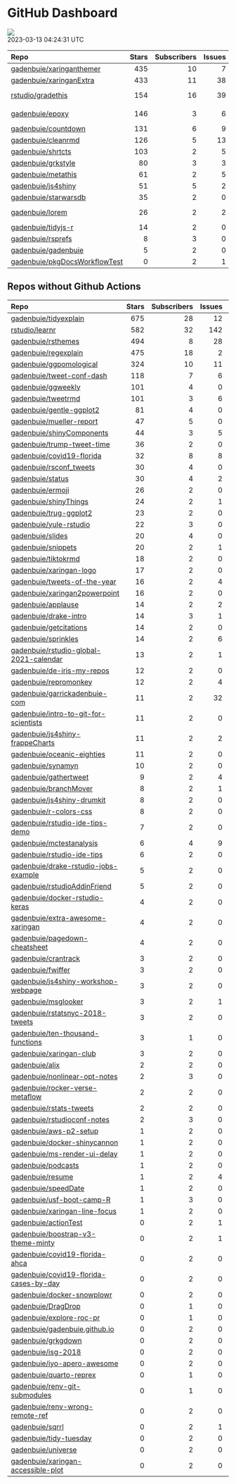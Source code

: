 GitHub Dashboard
================

![](https://github.com/gadenbuie/status/workflows/Render%20Status/badge.svg)  
2023-03-13 04:24:31 UTC

| Repo                                                                              | Stars | Subscribers | Issues | Forks | Status                                                                                                                                                                                                                                                                                                                                                                                                                              | Commit                                                                                                                                                                         |
|:----------------------------------------------------------------------------------|------:|------------:|-------:|------:|:------------------------------------------------------------------------------------------------------------------------------------------------------------------------------------------------------------------------------------------------------------------------------------------------------------------------------------------------------------------------------------------------------------------------------------|:-------------------------------------------------------------------------------------------------------------------------------------------------------------------------------|
| [gadenbuie/xaringanthemer](https://github.com/gadenbuie/xaringanthemer)           |   435 |          10 |      7 |    25 | [![](https://github.com/gadenbuie/xaringanthemer/workflows/R-CMD-check/badge.svg)](https://github.com/gadenbuie/xaringanthemer/actions/runs/2896369407) [![](https://github.com/gadenbuie/xaringanthemer/workflows/Package%20Maintenance/badge.svg)](https://github.com/gadenbuie/xaringanthemer/actions/runs/2896369421)                                                                                                           | <a href="https://github.com/gadenbuie/xaringanthemer/commit/85091cd16af5a938b6d927ff5f6b0fe990ee0e63" title="v0.4.2">85091c</a>                                                |
| [gadenbuie/xaringanExtra](https://github.com/gadenbuie/xaringanExtra)             |   433 |          11 |     38 |    35 | [![](https://github.com/gadenbuie/xaringanExtra/workflows/tic/badge.svg)](https://github.com/gadenbuie/xaringanExtra/actions/runs/4340526466)                                                                                                                                                                                                                                                                                       | <a href="https://github.com/gadenbuie/xaringanExtra/commit/f394e9290e3fece7893a03f62973a3399d6bdd68" title="chore: Update npm package minimatch">f394e9</a>                    |
| [rstudio/gradethis](https://github.com/rstudio/gradethis)                         |   154 |          16 |     39 |    40 | [![](https://github.com/rstudio/gradethis/workflows/R-CMD-check/badge.svg)](https://github.com/rstudio/gradethis/actions/runs/4252327482) [![](https://github.com/rstudio/gradethis/workflows/Package%20Maintenance/badge.svg)](https://github.com/rstudio/gradethis/actions/runs/4252327519) [![](https://github.com/rstudio/gradethis/workflows/pkgdown/badge.svg)](https://github.com/rstudio/gradethis/actions/runs/4252327495) | <a href="https://github.com/rstudio/gradethis/commit/ddd27f940b690fbb9ce873f47a3e3988c944f944" title="Fix indents and invisible characters (GitHub Actions) (#331)">ddd27f</a> |
| [gadenbuie/epoxy](https://github.com/gadenbuie/epoxy)                             |   146 |           3 |      6 |     7 | [![](https://github.com/gadenbuie/epoxy/workflows/Package%20Maintenance/badge.svg)](https://github.com/gadenbuie/epoxy/actions/runs/2943012440) [![](https://github.com/gadenbuie/epoxy/workflows/R-CMD-check/badge.svg)](https://github.com/gadenbuie/epoxy/actions/runs/2943012432) [![](https://github.com/gadenbuie/epoxy/workflows/pkgdown/badge.svg)](https://github.com/gadenbuie/epoxy/actions/runs/2943012426)             | <a href="https://github.com/gadenbuie/epoxy/commit/6af551fda1a16e8e25671f7a5e8f794869d92837" title="chore: use CRAN release of `and` (#48)">6af551</a>                         |
| [gadenbuie/countdown](https://github.com/gadenbuie/countdown)                     |   131 |           6 |      9 |    11 | [![](https://github.com/gadenbuie/countdown/workflows/R-CMD-check/badge.svg)](https://github.com/gadenbuie/countdown/actions/runs/2894811247)                                                                                                                                                                                                                                                                                       | <a href="https://github.com/gadenbuie/countdown/commit/ed61a5a97ea596ad1538baeca1887a8c8a8300be" title="docs: Update readme install instructions">ed61a5</a>                   |
| [gadenbuie/cleanrmd](https://github.com/gadenbuie/cleanrmd)                       |   126 |           5 |     13 |     5 | [![](https://github.com/gadenbuie/cleanrmd/workflows/Package%20Maintenance/badge.svg)](https://github.com/gadenbuie/cleanrmd/actions/runs/2496648519) [![](https://github.com/gadenbuie/cleanrmd/workflows/R-CMD-check/badge.svg)](https://github.com/gadenbuie/cleanrmd/actions/runs/2496648483)                                                                                                                                   | <a href="https://github.com/gadenbuie/cleanrmd/commit/e7657526ef8a333f210dcc1f62932b9f296073df" title="docs: Fix <meta> links to pkg docs">e76575</a>                          |
| [gadenbuie/shrtcts](https://github.com/gadenbuie/shrtcts)                         |   103 |           2 |      5 |     4 | [![](https://github.com/gadenbuie/shrtcts/workflows/R-CMD-check/badge.svg)](https://github.com/gadenbuie/shrtcts/actions/runs/4401378781) [![](https://github.com/gadenbuie/shrtcts/workflows/pkgdown/badge.svg)](https://github.com/gadenbuie/shrtcts/actions/runs/3644905688)                                                                                                                                                     | <a href="https://github.com/gadenbuie/shrtcts/commit/41051cf25ee8bfd66da45315013ade9d894435bd" title="Use gadenbuie/status/actions/status-update-rcmdcheck">41051c</a>         |
| [gadenbuie/grkstyle](https://github.com/gadenbuie/grkstyle)                       |    80 |           3 |      3 |    12 | [![](https://github.com/gadenbuie/grkstyle/workflows/R-CMD-check/badge.svg)](https://github.com/gadenbuie/grkstyle/actions/runs/2800870453)                                                                                                                                                                                                                                                                                         | <a href="https://github.com/gadenbuie/grkstyle/commit/2dac4d789cf6db339deaf53e6d20f9262ed3fbb9" title="getOptions --> getOption (#9)">2dac4d</a>                               |
| [gadenbuie/metathis](https://github.com/gadenbuie/metathis)                       |    61 |           2 |      5 |     3 | [![](https://github.com/gadenbuie/metathis/workflows/R-CMD-check/badge.svg)](https://github.com/gadenbuie/metathis/actions/runs/4401370494) [![](https://github.com/gadenbuie/metathis/workflows/pkgdown/badge.svg)](https://github.com/gadenbuie/metathis/actions/runs/4399035266)                                                                                                                                                 | <a href="https://github.com/gadenbuie/metathis/commit/cad515bbb4093548abf3b8cc0bdb72e76b996af8" title="Bump version to 1.1.3">cad515</a>                                       |
| [gadenbuie/js4shiny](https://github.com/gadenbuie/js4shiny)                       |    51 |           5 |      2 |     3 | [![](https://github.com/gadenbuie/js4shiny/workflows/R-CMD-check/badge.svg)](https://github.com/gadenbuie/js4shiny/actions/runs/4401295502) [![](https://github.com/gadenbuie/js4shiny/workflows/pkgdown/badge.svg)](https://github.com/gadenbuie/js4shiny/actions/runs/3644896848)                                                                                                                                                 | <a href="https://github.com/gadenbuie/js4shiny/commit/6709d66f4d5f44d1b4b3d2389cc91259f223aa35" title="Switch to r-lib/actions GHA workflows">6709d6</a>                       |
| [gadenbuie/starwarsdb](https://github.com/gadenbuie/starwarsdb)                   |    35 |           2 |      0 |     2 | [![](https://github.com/gadenbuie/starwarsdb/workflows/R-CMD-check/badge.svg)](https://github.com/gadenbuie/starwarsdb/actions/runs/4401355727) [![](https://github.com/gadenbuie/starwarsdb/workflows/pkgdown/badge.svg)](https://github.com/gadenbuie/starwarsdb/actions/runs/3649990339)                                                                                                                                         | <a href="https://github.com/gadenbuie/starwarsdb/commit/1421b5fa7ce7fd0e41ebcf94cc8698adc5fb2bbb" title="New pkgdown site and small readme updates">1421b5</a>                 |
| [gadenbuie/lorem](https://github.com/gadenbuie/lorem)                             |    26 |           2 |      2 |     2 | [![](https://github.com/gadenbuie/lorem/workflows/Package%20Maintenance/badge.svg)](https://github.com/gadenbuie/lorem/actions/runs/4386344236) [![](https://github.com/gadenbuie/lorem/workflows/R-CMD-check/badge.svg)](https://github.com/gadenbuie/lorem/actions/runs/4386344210) [![](https://github.com/gadenbuie/lorem/workflows/pkgdown/badge.svg)](https://github.com/gadenbuie/lorem/actions/runs/4386344195)             | <a href="https://github.com/gadenbuie/lorem/commit/79113db73d002a0f486f3670881fe5e03a7e88da" title="ci: Don't close/create a new pkgdown preview comment">79113d</a>           |
| [gadenbuie/tidyjs-r](https://github.com/gadenbuie/tidyjs-r)                       |    14 |           2 |      0 |     1 | [![](https://github.com/gadenbuie/tidyjs-r/workflows/.github/workflows/update-tidyjs.yaml/badge.svg)](https://github.com/gadenbuie/tidyjs-r/actions/runs/4400428163)                                                                                                                                                                                                                                                                | <a href="https://github.com/gadenbuie/tidyjs-r/commit/d14af05a3e167cf446e06293cbd8d7787b42905c" title="v2.5.2">d14af0</a>                                                      |
| [gadenbuie/rsprefs](https://github.com/gadenbuie/rsprefs)                         |     8 |           3 |      0 |     0 | [![](https://github.com/gadenbuie/rsprefs/workflows/R-CMD-check/badge.svg)](https://github.com/gadenbuie/rsprefs/actions/runs/3654131930) [![](https://github.com/gadenbuie/rsprefs/workflows/pkgdown/badge.svg)](https://github.com/gadenbuie/rsprefs/actions/runs/3654131929)                                                                                                                                                     | <a href="https://github.com/gadenbuie/rsprefs/commit/cc88d731d5f1dbee17c4e251397ca73b645390c9" title="2022-12-08 update prefs">cc88d7</a>                                      |
| [gadenbuie/gadenbuie](https://github.com/gadenbuie/gadenbuie)                     |     5 |           2 |      0 |     6 | [![](https://github.com/gadenbuie/gadenbuie/workflows/Metrics/badge.svg)](https://github.com/gadenbuie/gadenbuie/actions/runs/4401365204)                                                                                                                                                                                                                                                                                           | <a href="https://github.com/gadenbuie/gadenbuie/commit/37f6584a18ddc5c9b07656bb6d87b0e207f1ac59" title="Update github-metrics.svg - [Skip GitHub Action]">37f658</a>           |
| [gadenbuie/pkgDocsWorkflowTest](https://github.com/gadenbuie/pkgDocsWorkflowTest) |     0 |           2 |      1 |     0 | [![](https://github.com/gadenbuie/pkgDocsWorkflowTest/workflows/pkgdown/badge.svg)](https://github.com/gadenbuie/pkgDocsWorkflowTest/actions/runs/2183678548)                                                                                                                                                                                                                                                                       | <a href="https://github.com/gadenbuie/pkgDocsWorkflowTest/commit/ea84ec2d65abc5b1c640e54d029111f2b9832402" title="test rmarkdon situation">ea84ec</a>                          |

## Repos without Github Actions

| Repo                                                                                                | Stars | Subscribers | Issues | Forks |
|:----------------------------------------------------------------------------------------------------|------:|------------:|-------:|------:|
| [gadenbuie/tidyexplain](https://github.com/gadenbuie/tidyexplain)                                   |   675 |          28 |     12 |   125 |
| [rstudio/learnr](https://github.com/rstudio/learnr)                                                 |   582 |          32 |    142 |   226 |
| [gadenbuie/rsthemes](https://github.com/gadenbuie/rsthemes)                                         |   494 |           8 |     28 |    38 |
| [gadenbuie/regexplain](https://github.com/gadenbuie/regexplain)                                     |   475 |          18 |      2 |    25 |
| [gadenbuie/ggpomological](https://github.com/gadenbuie/ggpomological)                               |   324 |          10 |     11 |    21 |
| [gadenbuie/tweet-conf-dash](https://github.com/gadenbuie/tweet-conf-dash)                           |   118 |           7 |      6 |    72 |
| [gadenbuie/ggweekly](https://github.com/gadenbuie/ggweekly)                                         |   101 |           4 |      0 |    10 |
| [gadenbuie/tweetrmd](https://github.com/gadenbuie/tweetrmd)                                         |   101 |           3 |      6 |    13 |
| [gadenbuie/gentle-ggplot2](https://github.com/gadenbuie/gentle-ggplot2)                             |    81 |           4 |      0 |    19 |
| [gadenbuie/mueller-report](https://github.com/gadenbuie/mueller-report)                             |    47 |           5 |      0 |    26 |
| [gadenbuie/shinyComponents](https://github.com/gadenbuie/shinyComponents)                           |    44 |           3 |      5 |     4 |
| [gadenbuie/trump-tweet-time](https://github.com/gadenbuie/trump-tweet-time)                         |    36 |           2 |      0 |     0 |
| [gadenbuie/covid19-florida](https://github.com/gadenbuie/covid19-florida)                           |    32 |           8 |      8 |     9 |
| [gadenbuie/rsconf_tweets](https://github.com/gadenbuie/rsconf_tweets)                               |    30 |           4 |      0 |    13 |
| [gadenbuie/status](https://github.com/gadenbuie/status)                                             |    30 |           4 |      2 |     6 |
| [gadenbuie/ermoji](https://github.com/gadenbuie/ermoji)                                             |    26 |           2 |      0 |     0 |
| [gadenbuie/shinyThings](https://github.com/gadenbuie/shinyThings)                                   |    24 |           2 |      1 |     3 |
| [gadenbuie/trug-ggplot2](https://github.com/gadenbuie/trug-ggplot2)                                 |    23 |           2 |      0 |     8 |
| [gadenbuie/yule-rstudio](https://github.com/gadenbuie/yule-rstudio)                                 |    22 |           3 |      0 |     9 |
| [gadenbuie/slides](https://github.com/gadenbuie/slides)                                             |    20 |           4 |      0 |    14 |
| [gadenbuie/snippets](https://github.com/gadenbuie/snippets)                                         |    20 |           2 |      1 |     6 |
| [gadenbuie/tiktokrmd](https://github.com/gadenbuie/tiktokrmd)                                       |    18 |           2 |      0 |     0 |
| [gadenbuie/xaringan-logo](https://github.com/gadenbuie/xaringan-logo)                               |    17 |           2 |      0 |    17 |
| [gadenbuie/tweets-of-the-year](https://github.com/gadenbuie/tweets-of-the-year)                     |    16 |           2 |      4 |     2 |
| [gadenbuie/xaringan2powerpoint](https://github.com/gadenbuie/xaringan2powerpoint)                   |    16 |           2 |      0 |     0 |
| [gadenbuie/applause](https://github.com/gadenbuie/applause)                                         |    14 |           2 |      2 |     1 |
| [gadenbuie/drake-intro](https://github.com/gadenbuie/drake-intro)                                   |    14 |           3 |      1 |     5 |
| [gadenbuie/getcitations](https://github.com/gadenbuie/getcitations)                                 |    14 |           2 |      0 |     4 |
| [gadenbuie/sprinkles](https://github.com/gadenbuie/sprinkles)                                       |    14 |           2 |      6 |     1 |
| [gadenbuie/rstudio-global-2021-calendar](https://github.com/gadenbuie/rstudio-global-2021-calendar) |    13 |           2 |      1 |     4 |
| [gadenbuie/de-iris-my-repos](https://github.com/gadenbuie/de-iris-my-repos)                         |    12 |           2 |      0 |     0 |
| [gadenbuie/repromonkey](https://github.com/gadenbuie/repromonkey)                                   |    12 |           2 |      4 |     0 |
| [gadenbuie/garrickadenbuie-com](https://github.com/gadenbuie/garrickadenbuie-com)                   |    11 |           2 |     32 |     6 |
| [gadenbuie/intro-to-git-for-scientists](https://github.com/gadenbuie/intro-to-git-for-scientists)   |    11 |           2 |      0 |     2 |
| [gadenbuie/js4shiny-frappeCharts](https://github.com/gadenbuie/js4shiny-frappeCharts)               |    11 |           2 |      2 |     3 |
| [gadenbuie/oceanic-eighties](https://github.com/gadenbuie/oceanic-eighties)                         |    11 |           2 |      0 |     5 |
| [gadenbuie/synamyn](https://github.com/gadenbuie/synamyn)                                           |    10 |           2 |      0 |     0 |
| [gadenbuie/gathertweet](https://github.com/gadenbuie/gathertweet)                                   |     9 |           2 |      4 |     2 |
| [gadenbuie/branchMover](https://github.com/gadenbuie/branchMover)                                   |     8 |           2 |      1 |     2 |
| [gadenbuie/js4shiny-drumkit](https://github.com/gadenbuie/js4shiny-drumkit)                         |     8 |           2 |      0 |     1 |
| [gadenbuie/r-colors-css](https://github.com/gadenbuie/r-colors-css)                                 |     8 |           2 |      0 |     2 |
| [gadenbuie/rstudio-ide-tips-demo](https://github.com/gadenbuie/rstudio-ide-tips-demo)               |     7 |           2 |      0 |     2 |
| [gadenbuie/mctestanalysis](https://github.com/gadenbuie/mctestanalysis)                             |     6 |           4 |      9 |     2 |
| [gadenbuie/rstudio-ide-tips](https://github.com/gadenbuie/rstudio-ide-tips)                         |     6 |           2 |      0 |     1 |
| [gadenbuie/drake-rstudio-jobs-example](https://github.com/gadenbuie/drake-rstudio-jobs-example)     |     5 |           2 |      0 |     0 |
| [gadenbuie/rstudioAddinFriend](https://github.com/gadenbuie/rstudioAddinFriend)                     |     5 |           2 |      0 |     0 |
| [gadenbuie/docker-rstudio-keras](https://github.com/gadenbuie/docker-rstudio-keras)                 |     4 |           2 |      0 |     1 |
| [gadenbuie/extra-awesome-xaringan](https://github.com/gadenbuie/extra-awesome-xaringan)             |     4 |           2 |      0 |     3 |
| [gadenbuie/pagedown-cheatsheet](https://github.com/gadenbuie/pagedown-cheatsheet)                   |     4 |           2 |      0 |     0 |
| [gadenbuie/crantrack](https://github.com/gadenbuie/crantrack)                                       |     3 |           2 |      0 |     1 |
| [gadenbuie/fwiffer](https://github.com/gadenbuie/fwiffer)                                           |     3 |           2 |      0 |     0 |
| [gadenbuie/js4shiny-workshop-webpage](https://github.com/gadenbuie/js4shiny-workshop-webpage)       |     3 |           2 |      0 |     5 |
| [gadenbuie/msglooker](https://github.com/gadenbuie/msglooker)                                       |     3 |           2 |      1 |     0 |
| [gadenbuie/rstatsnyc-2018-tweets](https://github.com/gadenbuie/rstatsnyc-2018-tweets)               |     3 |           2 |      0 |     0 |
| [gadenbuie/ten-thousand-functions](https://github.com/gadenbuie/ten-thousand-functions)             |     3 |           1 |      0 |     0 |
| [gadenbuie/xaringan-club](https://github.com/gadenbuie/xaringan-club)                               |     3 |           2 |      0 |     0 |
| [gadenbuie/alix](https://github.com/gadenbuie/alix)                                                 |     2 |           2 |      0 |     0 |
| [gadenbuie/nonlinear-opt-notes](https://github.com/gadenbuie/nonlinear-opt-notes)                   |     2 |           3 |      0 |     3 |
| [gadenbuie/rocker-verse-metaflow](https://github.com/gadenbuie/rocker-verse-metaflow)               |     2 |           2 |      0 |     0 |
| [gadenbuie/rstats-tweets](https://github.com/gadenbuie/rstats-tweets)                               |     2 |           2 |      0 |     0 |
| [gadenbuie/rstudioconf-notes](https://github.com/gadenbuie/rstudioconf-notes)                       |     2 |           3 |      0 |     0 |
| [gadenbuie/aws-p2-setup](https://github.com/gadenbuie/aws-p2-setup)                                 |     1 |           2 |      0 |     0 |
| [gadenbuie/docker-shinycannon](https://github.com/gadenbuie/docker-shinycannon)                     |     1 |           2 |      0 |     0 |
| [gadenbuie/ms-render-ui-delay](https://github.com/gadenbuie/ms-render-ui-delay)                     |     1 |           2 |      0 |     0 |
| [gadenbuie/podcasts](https://github.com/gadenbuie/podcasts)                                         |     1 |           2 |      0 |     0 |
| [gadenbuie/resume](https://github.com/gadenbuie/resume)                                             |     1 |           2 |      4 |     0 |
| [gadenbuie/speedDate](https://github.com/gadenbuie/speedDate)                                       |     1 |           2 |      0 |     1 |
| [gadenbuie/usf-boot-camp-R](https://github.com/gadenbuie/usf-boot-camp-R)                           |     1 |           3 |      0 |     3 |
| [gadenbuie/xaringan-line-focus](https://github.com/gadenbuie/xaringan-line-focus)                   |     1 |           2 |      0 |     0 |
| [gadenbuie/actionTest](https://github.com/gadenbuie/actionTest)                                     |     0 |           2 |      1 |     0 |
| [gadenbuie/boostrap-v3-theme-minty](https://github.com/gadenbuie/boostrap-v3-theme-minty)           |     0 |           2 |      1 |     1 |
| [gadenbuie/covid19-florida-ahca](https://github.com/gadenbuie/covid19-florida-ahca)                 |     0 |           2 |      0 |     0 |
| [gadenbuie/covid19-florida-cases-by-day](https://github.com/gadenbuie/covid19-florida-cases-by-day) |     0 |           2 |      0 |     0 |
| [gadenbuie/docker-snowplowr](https://github.com/gadenbuie/docker-snowplowr)                         |     0 |           2 |      0 |     0 |
| [gadenbuie/DragDrop](https://github.com/gadenbuie/DragDrop)                                         |     0 |           1 |      0 |     0 |
| [gadenbuie/explore-roc-pr](https://github.com/gadenbuie/explore-roc-pr)                             |     0 |           1 |      0 |     0 |
| [gadenbuie/gadenbuie.github.io](https://github.com/gadenbuie/gadenbuie.github.io)                   |     0 |           2 |      0 |     0 |
| [gadenbuie/grkgdown](https://github.com/gadenbuie/grkgdown)                                         |     0 |           2 |      0 |     0 |
| [gadenbuie/isg-2018](https://github.com/gadenbuie/isg-2018)                                         |     0 |           2 |      0 |     0 |
| [gadenbuie/iyo-apero-awesome](https://github.com/gadenbuie/iyo-apero-awesome)                       |     0 |           2 |      0 |     0 |
| [gadenbuie/quarto-reprex](https://github.com/gadenbuie/quarto-reprex)                               |     0 |           1 |      0 |     0 |
| [gadenbuie/renv-git-submodules](https://github.com/gadenbuie/renv-git-submodules)                   |     0 |           1 |      0 |     0 |
| [gadenbuie/renv-wrong-remote-ref](https://github.com/gadenbuie/renv-wrong-remote-ref)               |     0 |           2 |      0 |     0 |
| [gadenbuie/sqrrl](https://github.com/gadenbuie/sqrrl)                                               |     0 |           2 |      1 |     1 |
| [gadenbuie/tidy-tuesday](https://github.com/gadenbuie/tidy-tuesday)                                 |     0 |           2 |      0 |     0 |
| [gadenbuie/universe](https://github.com/gadenbuie/universe)                                         |     0 |           2 |      0 |     0 |
| [gadenbuie/xaringan-accessible-plot](https://github.com/gadenbuie/xaringan-accessible-plot)         |     0 |           2 |      0 |     0 |
